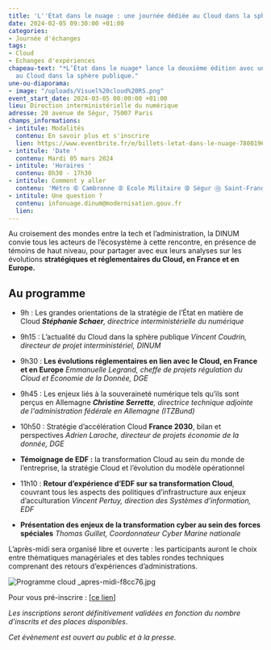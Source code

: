 ```yaml
---
title: 'L''État dans le nuage : une journée dédiée au Cloud dans la sphère publique'
date: 2024-02-05 09:30:00 +01:00
categories:
- Journée d'échanges
tags:
- Cloud
- Echanges d'expériences
chapeau-text: "*L’État dans le nuage* lance la deuxième édition avec une journée dédiée
  au Cloud dans la sphère publique."
une-ou-diaporama:
- image: "/uploads/Visuel%20cloud%20RS.png"
event_start_date: 2024-03-05 00:00:00 +01:00
lieu: Direction interministérielle du numérique
adresse: 20 avenue de Ségur, 75007 Paris
champs_informations:
- intitule: Modalités
  contenu: En savoir plus et s'inscrire
  lien: https://www.eventbrite.fr/e/billets-letat-dans-le-nuage-780019678857
- intitule: 'Date '
  contenu: Mardi 05 mars 2024
- intitule: 'Horaires '
  contenu: 8h30 - 17h30
- intitule: Comment y aller
  contenu: 'Métro ➅ Cambronne ➇ Ecole Militaire ➉ Ségur ⑬ Saint-François-Xavier '
- intitule: Une question ?
  contenu: infonuage.dinum@modernisation.gouv.fr
  lien: 
---
```


Au croisement des mondes entre la tech et l’administration, la DINUM convie tous les acteurs de l’écosystème à cette rencontre, en présence de témoins de haut niveau, pour partager avec eux leurs analyses sur les évolutions **stratégiques et réglementaires du Cloud, en France et en Europe.**

## Au programme

* 9h : Les grandes orientations de la stratégie de l’État en matière de Cloud 
***Stéphanie Schaer**, directrice interministérielle du numérique*

* 9h15 : L’actualité du Cloud dans la sphère publique
*Vincent Coudrin, directeur de projet interministériel, DINUM*

* 9h30 : **Les évolutions réglementaires en lien avec le Cloud, en France et en Europe**
*Emmanuelle Legrand, cheffe de projets régulation du Cloud et Économie de la Donnée, DGE*

* 9h45 : Les enjeux liés à la souveraineté numérique tels qu’ils sont perçus en Allemagne
***Christine Serrette**, directrice technique adjointe de l'administration fédérale en Allemagne (ITZBund)*

* 10h50 : Stratégie d’accélération Cloud **France 2030**, bilan et perspectives
*Adrien Laroche, directeur de projets économie de la donnée, DGE*

* **Témoignage de EDF :** la transformation Cloud au sein du monde de l’entreprise, la stratégie Cloud et l’évolution du modèle opérationnel

* 11h10 : **Retour d’expérience d’EDF sur sa transformation Cloud**, couvrant tous les aspects des politiques d’infrastructure aux enjeux d’acculturation
*Vincent Pertuy, direction des Systèmes d’information, EDF*

* **Présentation des enjeux de la transformation cyber au sein des forces spéciales**
*Thomas Guillet, Coordonnateur Cyber Marine nationale*

L’après-midi sera organisé libre et ouverte : les participants auront le choix entre thématiques managériales et des tables rondes techniques comprenant des retours d’expériences d’administrations. 

![Programme cloud _apres-midi-f8cc76.jpg](/uploads/Programme%20cloud%20_apres-midi-f8cc76.jpg)

Pour vous pré-inscrire : [[ce lien](https://www.eventbrite.fr/e/billets-letat-dans-le-nuage-780019678857)]

*Les inscriptions seront définitivement validées en fonction du nombre d’inscrits et des places disponibles*.

*Cet évènement est ouvert au public et à la presse.*